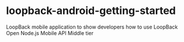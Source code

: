loopback-android-getting-started
================================

LoopBack mobile application to show developers how to use LoopBack Open Node.js Mobile API Middle tier
